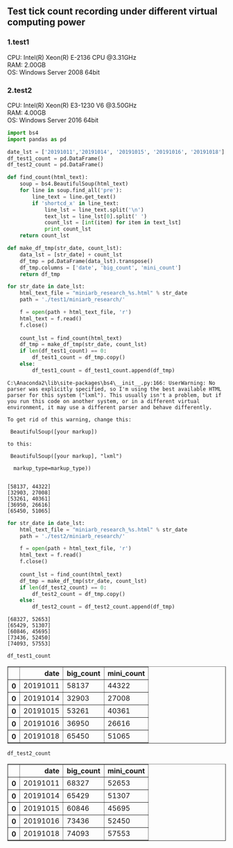 
## Test tick count recording under different virtual computing power
### 1.test1
CPU: Intel(R) Xeon(R) E-2136 CPU @3.31GHz  
RAM: 2.00GB  
OS: Windows Server 2008 64bit  
### 2.test2
CPU: Intel(R) Xeon(R) E3-1230 V6 @3.50GHz  
RAM: 4.00GB  
OS: Windows Server 2016 64bit  


```python
import bs4
import pandas as pd
```


```python
date_lst = ['20191011','20191014', '20191015', '20191016', '20191018']
df_test1_count = pd.DataFrame()
df_test2_count = pd.DataFrame()
```


```python
def find_count(html_text):
    soup = bs4.BeautifulSoup(html_text)
    for line in soup.find_all('pre'):
        line_text = line.get_text()
        if 'shortcd_x' in line_text:
            line_lst = line_text.split('\n')
            text_lst = line_lst[0].split(' ')
            count_lst = [int(item) for item in text_lst]
            print count_lst
    return count_lst
```


```python
def make_df_tmp(str_date, count_lst):
    data_lst = [str_date] + count_lst
    df_tmp = pd.DataFrame(data_lst).transpose()
    df_tmp.columns = ['date', 'big_count', 'mini_count']
    return df_tmp
```


```python
for str_date in date_lst:
    html_text_file = "miniarb_research_%s.html" % str_date
    path = './test1/miniarb_research/'

    f = open(path + html_text_file, 'r')
    html_text = f.read()
    f.close()
    
    count_lst = find_count(html_text)
    df_tmp = make_df_tmp(str_date, count_lst)
    if len(df_test1_count) == 0:
        df_test1_count = df_tmp.copy()
    else:
        df_test1_count = df_test1_count.append(df_tmp)
```

    C:\Anaconda2\lib\site-packages\bs4\__init__.py:166: UserWarning: No parser was explicitly specified, so I'm using the best available HTML parser for this system ("lxml"). This usually isn't a problem, but if you run this code on another system, or in a different virtual environment, it may use a different parser and behave differently.
    
    To get rid of this warning, change this:
    
     BeautifulSoup([your markup])
    
    to this:
    
     BeautifulSoup([your markup], "lxml")
    
      markup_type=markup_type))
    

    [58137, 44322]
    [32903, 27008]
    [53261, 40361]
    [36950, 26616]
    [65450, 51065]
    


```python
for str_date in date_lst:
    html_text_file = "miniarb_research_%s.html" % str_date
    path = './test2/miniarb_research/'

    f = open(path + html_text_file, 'r')
    html_text = f.read()
    f.close()
    
    count_lst = find_count(html_text)
    df_tmp = make_df_tmp(str_date, count_lst)
    if len(df_test2_count) == 0:
        df_test2_count = df_tmp.copy()
    else:
        df_test2_count = df_test2_count.append(df_tmp)
```

    [68327, 52653]
    [65429, 51307]
    [60846, 45695]
    [73436, 52450]
    [74093, 57553]
    


```python
df_test1_count
```




<div>
<table border="1" class="dataframe">
  <thead>
    <tr style="text-align: right;">
      <th></th>
      <th>date</th>
      <th>big_count</th>
      <th>mini_count</th>
    </tr>
  </thead>
  <tbody>
    <tr>
      <th>0</th>
      <td>20191011</td>
      <td>58137</td>
      <td>44322</td>
    </tr>
    <tr>
      <th>0</th>
      <td>20191014</td>
      <td>32903</td>
      <td>27008</td>
    </tr>
    <tr>
      <th>0</th>
      <td>20191015</td>
      <td>53261</td>
      <td>40361</td>
    </tr>
    <tr>
      <th>0</th>
      <td>20191016</td>
      <td>36950</td>
      <td>26616</td>
    </tr>
    <tr>
      <th>0</th>
      <td>20191018</td>
      <td>65450</td>
      <td>51065</td>
    </tr>
  </tbody>
</table>
</div>




```python
df_test2_count
```




<div>
<table border="1" class="dataframe">
  <thead>
    <tr style="text-align: right;">
      <th></th>
      <th>date</th>
      <th>big_count</th>
      <th>mini_count</th>
    </tr>
  </thead>
  <tbody>
    <tr>
      <th>0</th>
      <td>20191011</td>
      <td>68327</td>
      <td>52653</td>
    </tr>
    <tr>
      <th>0</th>
      <td>20191014</td>
      <td>65429</td>
      <td>51307</td>
    </tr>
    <tr>
      <th>0</th>
      <td>20191015</td>
      <td>60846</td>
      <td>45695</td>
    </tr>
    <tr>
      <th>0</th>
      <td>20191016</td>
      <td>73436</td>
      <td>52450</td>
    </tr>
    <tr>
      <th>0</th>
      <td>20191018</td>
      <td>74093</td>
      <td>57553</td>
    </tr>
  </tbody>
</table>
</div>


